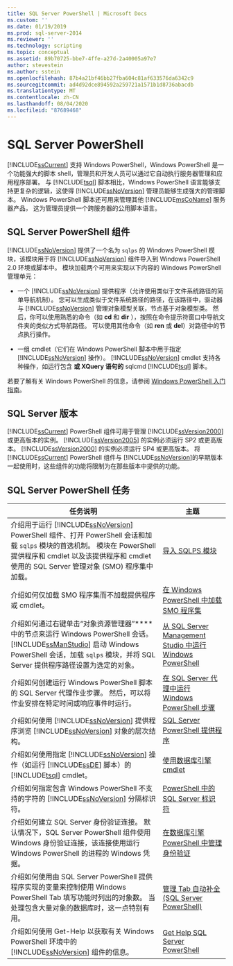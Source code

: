 ```yaml
---
title: SQL Server PowerShell | Microsoft Docs
ms.custom: ''
ms.date: 01/19/2019
ms.prod: sql-server-2014
ms.reviewer: ''
ms.technology: scripting
ms.topic: conceptual
ms.assetid: 89b70725-bbe7-4ffe-a27d-2a40005a97e7
author: stevestein
ms.author: sstein
ms.openlocfilehash: 87b4a21bf46bb27fba604c81af633576da6342c9
ms.sourcegitcommit: ad4d92dce894592a259721a1571b1d8736abacdb
ms.translationtype: MT
ms.contentlocale: zh-CN
ms.lasthandoff: 08/04/2020
ms.locfileid: "87689468"
---
```

# <a name="sql-server-powershell"></a>SQL Server PowerShell
  [!INCLUDE[ssCurrent](../includes/sscurrent-md.md)] 支持 Windows PowerShell，Windows PowerShell 是一个功能强大的脚本 shell，管理员和开发人员可以通过它自动执行服务器管理和应用程序部署。 与 [!INCLUDE[tsql](../includes/tsql-md.md)] 脚本相比，Windows PowerShell 语言能够支持更复杂的逻辑，这使得 [!INCLUDE[ssNoVersion](../includes/ssnoversion-md.md)] 管理员能够生成强大的管理脚本。 Windows PowerShell 脚本还可用来管理其他 [!INCLUDE[msCoName](../includes/msconame-md.md)] 服务器产品， 这为管理员提供一个跨服务器的公用脚本语言。  
  
## <a name="sql-server-powershell-components"></a>SQL Server PowerShell 组件  
 [!INCLUDE[ssNoVersion](../includes/ssnoversion-md.md)] 提供了一个名为 `sqlps` 的 Windows PowerShell 模块，该模块用于将 [!INCLUDE[ssNoVersion](../includes/ssnoversion-md.md)] 组件导入到 Windows PowerShell 2.0 环境或脚本中。  模块加载两个可用来实现以下内容的 Windows PowerShell 管理单元：  
  
-   一个 [!INCLUDE[ssNoVersion](../includes/ssnoversion-md.md)] 提供程序（允许使用类似于文件系统路径的简单导航机制）。 您可以生成类似于文件系统路径的路径，在该路径中，驱动器与 [!INCLUDE[ssNoVersion](../includes/ssnoversion-md.md)] 管理对象模型关联，节点基于对象模型类。 然后，你可以使用熟悉的命令（如 **cd** 和 **dir** ），按照在命令提示符窗口中导航文件夹的类似方式导航路径。 可以使用其他命令（如 **ren** 或 **del**）对路径中的节点执行操作。  
  
-   一组 cmdlet（它们在 Windows PowerShell 脚本中用于指定 [!INCLUDE[ssNoVersion](../includes/ssnoversion-md.md)] 操作）。 [!INCLUDE[ssNoVersion](../includes/ssnoversion-md.md)] cmdlet 支持各种操作，如运行包含 **或 XQuery 语句的** sqlcmd [!INCLUDE[tsql](../includes/tsql-md.md)] 脚本。  
  
 若要了解有关 Windows PowerShell 的信息，请参阅 [Windows PowerShell 入门指南](https://msdn.microsoft.com/library/hh857337.aspx)。  
  
## <a name="sql-server-versions"></a>SQL Server 版本  
 [!INCLUDE[ssCurrent](../includes/sscurrent-md.md)] PowerShell 组件可用于管理 [!INCLUDE[ssVersion2000](../includes/ssversion2000-md.md)] 或更高版本的实例。 [!INCLUDE[ssVersion2005](../includes/ssversion2005-md.md)] 的实例必须运行 SP2 或更高版本。 [!INCLUDE[ssVersion2000](../includes/ssversion2000-md.md)] 的实例必须运行 SP4 或更高版本。 将 [!INCLUDE[ssCurrent](../includes/sscurrent-md.md)] PowerShell 组件与 [!INCLUDE[ssNoVersion](../includes/ssnoversion-md.md)]的早期版本一起使用时，这些组件的功能将限制为在那些版本中提供的功能。  
  
## <a name="sql-server-powershell-tasks"></a>SQL Server PowerShell 任务  
  
|任务说明|主题|  
|----------------------|-----------|  
|介绍用于运行 [!INCLUDE[ssNoVersion](../includes/ssnoversion-md.md)] PowerShell 组件、打开 PowerShell 会话和加载 `sqlps` 模块的首选机制。  模块在  PowerShell 提供程序和 cmdlet 以及该提供程序和 cmdlet 使用的 SQL Server 管理对象 (SMO) 程序集中加载。|[导入 SQLPS 模块](../database-engine/import-the-sqlps-module.md)|  
|介绍如何仅加载 SMO 程序集而不加载提供程序或 cmdlet。|[在 Windows PowerShell 中加载 SMO 程序集](load-the-smo-assemblies-in-windows-powershell.md)|  
|介绍如何通过右键单击“对象资源管理器”**** 中的节点来运行 Windows PowerShell 会话。 [!INCLUDE[ssManStudio](../includes/ssmanstudio-md.md)] 启动 Windows PowerShell 会话，加载 `sqlps` 模块，并将 SQL Server 提供程序路径设置为选定的对象。|[从 SQL Server Management Studio 中运行 Windows PowerShell](run-windows-powershell-from-sql-server-management-studio.md)|  
|介绍如何创建运行 Windows PowerShell 脚本的 SQL Server 代理作业步骤。 然后，可以将作业安排在特定时间或响应事件时运行。|[在 SQL Server 代理中运行 Windows PowerShell 步骤](run-windows-powershell-steps-in-sql-server-agent.md)|  
|介绍如何使用 [!INCLUDE[ssNoVersion](../includes/ssnoversion-md.md)] 提供程序浏览 [!INCLUDE[ssNoVersion](../includes/ssnoversion-md.md)] 对象的层次结构。|[SQL Server PowerShell 提供程序](sql-server-powershell-provider.md)|  
|介绍如何使用指定 [!INCLUDE[ssNoVersion](../includes/ssnoversion-md.md)] 操作（如运行 [!INCLUDE[ssDE](../includes/ssde-md.md)] 脚本）的 [!INCLUDE[tsql](../includes/tsql-md.md)] cmdlet。|[使用数据库引擎 cmdlet](../database-engine/use-the-database-engine-cmdlets.md)|  
|介绍如何指定包含 Windows PowerShell 不支持的字符的 [!INCLUDE[ssNoVersion](../includes/ssnoversion-md.md)] 分隔标识符。|[PowerShell 中的 SQL Server 标识符](sql-server-identifiers-in-powershell.md)|  
|介绍如何建立 SQL Server 身份验证连接。 默认情况下，SQL Server PowerShell 组件使用 Windows 身份验证连接，该连接使用运行 Windows PowerShell 的进程的 Windows 凭据。|[在数据库引擎 PowerShell 中管理身份验证](manage-authentication-in-database-engine-powershell.md)|  
|介绍如何使用由 SQL Server PowerShell 提供程序实现的变量来控制使用 Windows PowerShell Tab 填写功能时列出的对象数。 当处理包含大量对象的数据库时，这一点特别有用。|[管理 Tab 自动补全 (SQL Server PowerShell)](manage-tab-completion-sql-server-powershell.md)|  
|介绍如何使用 Get-Help 以获取有关 Windows PowerShell 环境中的 [!INCLUDE[ssNoVersion](../includes/ssnoversion-md.md)] 组件的信息。|[Get Help SQL Server PowerShell](../database-engine/get-help-sql-server-powershell.md)|  
  
  
